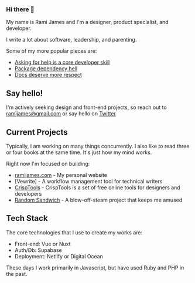 ### Hi there 👋

My name is Rami James and I'm a designer, product specialist, and developer.

I write a lot about software, leadership, and parenting.

Some of my more popular pieces are:

- [Asking for help is a core developer skill](https://www.ramijames.com/thoughts/asking-for-help-is-a-core-skill)
- [Package dependency hell](https://www.ramijames.com/thoughts/package-dependency-hell)
- [Docs deserve more respect](https://www.ramijames.com/thoughts/docs-deserve-more-respect)

## Say hello!

I'm actively seeking design and front-end projects, so reach out to [ramijames@gmail.com](mailto:ramijames@gmail.com) or say hello on [Twitter](https://twitter.com/ramijames)

## Current Projects

Typically, I am working on many things concurrently. I also like to read three or four books at the same time. It's just how my mind works.

Right now I'm focused on building:

- [ramijames.com](https://www.ramijames.com/) - My personal website
- [Vewrite] - A workflow management tool for technical writers
- [CrispTools](https://crisptools.dev/) - CrispTools is a set of free online tools for designers and developers
- [Random Sandwich](https://random-sandwich.com/) - A blow-off-steam project that keeps me amused

## Tech Stack
The core technologies that I use to create my works are:

- Front-end: Vue or Nuxt
- Auth/Db: Supabase
- Deployment: Netlify or Digital Ocean

These days I work primarily in Javascript, but have used Ruby and PHP in the past.
